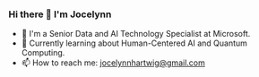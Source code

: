 ### Hi there 👋 I'm Jocelynn
- 🔭 I'm a Senior Data and AI Technology Specialist at Microsoft. 
- 🌱 Currently learning about Human-Centered AI and Quantum Computing. 
- 📫 How to reach me: jocelynnhartwig@gmail.com
